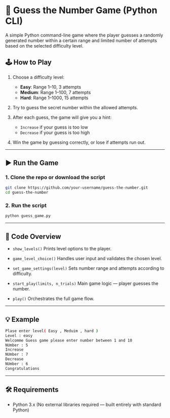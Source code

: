 # 🎯 Guess the Number Game (Python CLI)

A simple Python command-line game where the player guesses a randomly generated number within a certain range and limited number of attempts based on the selected difficulty level.

## 🕹️ How to Play

1. Choose a difficulty level:

   * **Easy**: Range 1–10, 3 attempts
   * **Medium**: Range 1–100, 7 attempts
   * **Hard**: Range 1–1000, 15 attempts

2. Try to guess the secret number within the allowed attempts.

3. After each guess, the game will give you a hint:

   * `Increase` if your guess is too low
   * `Decrease` if your guess is too high

4. Win the game by guessing correctly, or lose if attempts run out.

---

## ▶️ Run the Game

### 1. Clone the repo or download the script

```bash
git clone https://github.com/your-username/guess-the-number.git
cd guess-the-number
```

### 2. Run the script

```bash
python guess_game.py
```

---

## 📄 Code Overview

* `show_levels()`
  Prints level options to the player.

* `game_level_choice()`
  Handles user input and validates the chosen level.

* `set_game_settings(level)`
  Sets number range and attempts according to difficulty.

* `start_play(limits, n_trials)`
  Main game logic — player guesses the number.

* `play()`
  Orchestrates the full game flow.

---

## 💡 Example

```bash
Plase enter level( Easy , Meduim , hard )
Level : easy
Welcomme Guess game please enter number between 1 and 10
NUmber : 5
Increase
NUmber : 7
Decrease
NUmber : 6
Congratulations
```

---

## 🛠 Requirements

* Python 3.x
  (No external libraries required — built entirely with standard Python)


